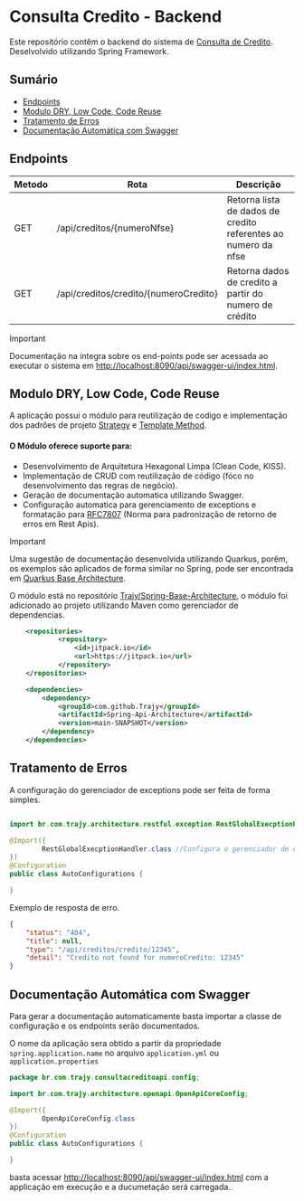 # Consulta Credito - Backend

Este repositório contêm o backend do sistema de [Consulta de Credito](https://github.com/Trajy/Desafio-Consulta-Credito). Deselvolvido utilizando Spring Framework.

## Sumário
  - [Endpoints](#endpoints)
  - [Modulo DRY, Low Code, Code Reuse](#modulo-dry-low-code-code-reuse)
  - [Tratamento de Erros](#tratamento-de-erros)
  - [Documentação Automática com Swagger](#documentação-automática-com-swagger)

## Endpoints

| Metodo | Rota | Descrição |
|--------|------|-----------|
| GET | /api/creditos/{numeroNfse} | Retorna lista de dados de credito referentes ao numero da nfse |
| GET | /api/creditos/credito/{numeroCredito} | Retorna dados de credito a partir do numero de crédito |

> [!IMPORTANT]
> Documentação na integra sobre os end-points pode ser acessada ao executar o sistema em [http://localhost:8090/api/swagger-ui/index.html](http://localhost:8090/api/swagger-ui/index.html).
>

## Modulo DRY, Low Code, Code Reuse
A aplicação possui o módulo para reutilização de codigo e implementação dos padrões de projeto [Strategy](https://refactoring.guru/design-patterns/strategy) e [Template Method](https://refactoring.guru/design-patterns/template-method).

#### O Módulo oferece suporte para:
- Desenvolvimento de Arquitetura Hexagonal Limpa (Clean Code, KISS).
- Implementação de CRUD com reutilização de código (fóco no desenvolvimento das regras de negócio).
- Geração de documentação automatica utilizando Swagger.
- Configuração automatica para gerenciamento de exceptions e formatação para [RFC7807](https://datatracker.ietf.org/doc/html/rfc7807) (Norma para padronização de retorno de erros em Rest Apis).

> [!IMPORTANT]
> Uma sugestão de documentação desenvolvida utilizando Quarkus, porêm, os exemplos são aplicados de forma similar no Spring, pode ser encontrada em [Quarkus Base Architecture](https://github.com/Trajy/Quarkus-Base-Architecture?tab=readme-ov-file#quarkus-base-architecture).

O módulo está no repositório [Trajy/Spring-Base-Architecture](https://github.com/Trajy/Spring-Api-Architecture), o módulo foi adicionado ao projeto utilizando Maven como gerenciador de dependencias.

```xml
    <repositories>
            <repository>
                <id>jitpack.io</id>
                <url>https://jitpack.io</url>
            </repository>
    </repositories>

    <dependencies>
        <dependency>
            <groupId>com.github.Trajy</groupId>
            <artifactId>Spring-Api-Architecture</artifactId>
            <version>main-SNAPSHOT</version>
        </dependency>
    </dependencies>
```


## Tratamento de Erros
A configuração do gerenciador de exceptions pode ser feita de forma simples.

```Java

import br.com.trajy.architecture.restful.exception.RestGlobalExecptionHandler;

@Import({
        RestGlobalExecptionHandler.class //Configura o gerenciador de exceptions
})
@Configuration
public class AutoConfigurations {

}
```

Exemplo de resposta de erro.

```json
{
    "status": "404",
    "title": null,
    "type": "/api/creditos/credito/12345",
    "detail": "Credito not found for numeroCredito: 12345"
}
```

## Documentação Automática com Swagger

Para gerar a documentação automaticamente basta importar a classe de configuração e os endpoints serão documentados.

O nome da aplicação sera obtido a partir da propriedade `spring.application.name` no arquivo `application.yml` ou `application.properties`

```java
package br.com.trajy.consultacreditoapi.config;

import br.com.trajy.architecture.openapi.OpenApiCoreConfig;

@Import({
        OpenApiCoreConfig.class
})
@Configuration
public class AutoConfigurations {

}
```
basta acessar [http://localhost:8090/api/swagger-ui/index.html](http://localhost:8090/api/swagger-ui/index.html) com a applicação em execução e a ducumetação será carregada..

